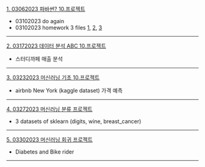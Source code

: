 [1. 03062023 파바썬? 10.프로젝트](https://github.com/4juneko/Aiffel_work/blob/master/pyBoaThon_10project_03062023.ipynb)  
- 03102023 do again  
- 03102023 homework 3 files [1](https://github.com/4juneko/Aiffel_work/blob/master/230307_On_3rd_CR.ipynb), [2](https://github.com/4juneko/Aiffel_work/blob/master/230308_On_3rd_CR.ipynb), [3](https://github.com/4juneko/Aiffel_work/blob/master/caffeKiosk.ipynb)  

----  
[2. 03172023 데이터 분석 ABC 10.프로젝트](https://github.com/4juneko/Aiffel_work/blob/master/DataAnalysisABC_10project_03172023.ipynb)  
- 스터디까페 매출 분석
----  
[3. 03232023 머신러닝 기초 10.프로젝트](https://github.com/4juneko/Aiffel_work/blob/master/machineLearningBasic_10project_03232023.ipynb)
- airbnb New York (kaggle dataset) 가격 예측
----
[4. 03272023 머신러닝 분류 프로젝트](https://github.com/4juneko/Aiffel_work/blob/master/Classification_3Datasets_scikitLearn_03272023.ipynb)
- 3 datasets of sklearn (digits, wine, breast_cancer)
----
[5. 03302023 머신러닝 회귀 프로젝트](https://github.com/4juneko/Aiffel_work/blob/master/Diabetes_BikeAt3pm_03302023.ipynb)
- Diabetes and Bike rider
----
